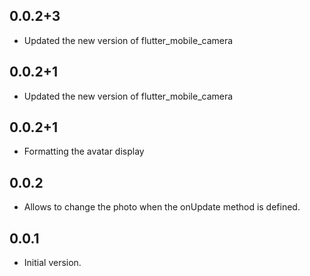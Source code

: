## 0.0.2+3

- Updated the new version of flutter_mobile_camera

## 0.0.2+1

- Updated the new version of flutter_mobile_camera

## 0.0.2+1

- Formatting the avatar display

## 0.0.2

- Allows to change the photo when the onUpdate method is defined.

## 0.0.1

- Initial version.
